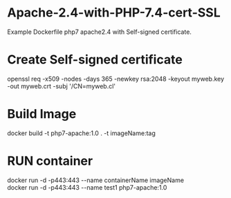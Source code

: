 # Apache-2.4-with-PHP-7.4-cert-SSL
Example Dockerfile php7 apache2.4 with Self-signed certificate.


# Create Self-signed certificate
openssl req -x509 -nodes -days 365 -newkey rsa:2048 -keyout myweb.key -out myweb.crt -subj '/CN=myweb.cl'

# Build Image
docker build -t php7-apache:1.0 .
-t imageName:tag

# RUN container
docker run -d -p443:443 --name containerName imageName \
docker run -d -p443:443 --name test1 php7-apache:1.0
